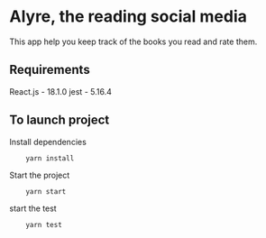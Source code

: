 # Alyre, the reading social media
This app help you  keep track of the books you read and rate them. 

## Requirements
React.js - 18.1.0
jest - 5.16.4

## To launch project
Install dependencies

        yarn install


Start the project

        yarn start


start the test

        yarn test
